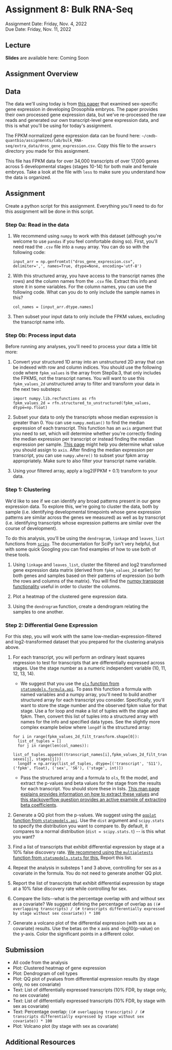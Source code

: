 # Assignment 8: Bulk RNA-Seq
Assignment Date: Friday, Nov. 4, 2022 <br>
Due Date: Friday, Nov. 11, 2022 <br>

## Lecture

**Slides** are available here: Coming Soon


## Assignment Overview


## Data

The data we'll using today is from [this paper](https://journals.plos.org/plosbiology/article?id=10.1371/journal.pbio.1000590) that examined sex-specific gene expression in developing Drosophila embryos. The paper provides their own processed gene expression data, but we've re-processed the raw reads and generated our own transcript-level gene expression data, and this is what you'll be using for today's assignment.

The FPKM normalized gene expression data can be found here: `~/cmdb-quantbio/assignments/lab/bulk_RNA-seq/extra_data/dros_gene_expression.csv`. Copy this file to the `answers` directory you made for this assignment.

This file has FPKM data for over 34,000 transcripts of over 17,000 genes across 5 developmental stages (stages 10-14) for both male and female embryos. Take a look at the file with `less` to make sure you understand how the data is organized.


## Assignment

Create a python script for this assignment. Everything you'll need to do for this assignment will be done in this script.

### Step 0a: Read in the data

1. We recommend using `numpy` to work with this dataset (although you're welcome to use `pandas` if you feel comfortable doing so). First, you'll need read the `.csv` file into a `numpy` array. You can do so with the following code:

    ```
    input_arr = np.genfromtxt("dros_gene_expression.csv", delimiter=',', names=True, dtype=None, encoding='utf-8')
    ```

2. With this structured array, you have access to the transcript names (the rows) and the column names from the `.csv` file. Extract this info and store it in some variables. For the column names, you can use the following code. What can you do to only include the sample names in this?

    ```
    col_names = [input_arr.dtype.names]
    ```

3. Then subset your input data to only include the FPKM values, excluding the transcript name info.

### Step 0b: Process input data

Before running any analyses, you'll need to process your data a little bit more:

1. Convert your structured 1D array into an unstructured 2D array that can be indexed with row and column indices. You should use the following code where `fpkm_values` is the array from Step0a:3, that only includes the FPKMS, not the transcript names. You will want to use this `fpkm_values_2d` unstructured array to filter and transform your data in the next two substeps:

    ```
    import numpy.lib.recfunctions as rfn
    fpkm_values_2d = rfn.structured_to_unstructured(fpkm_values, dtype=np.float)
    ```

2. Subset your data to only the transcripts whose median expression is greater than 0. You can use `numpy.median()` to find the median expression of each transcript. This function has an `axis` argument that you need to set, which will determine whether you're correctly finding the median expression per transcript or instead finding the median expression per sample. [This page](https://stackoverflow.com/questions/22320534/how-does-the-axis-parameter-from-numpy-work) might help you determine what value you should assign to `axis`. After finding the median expression per transcript, you can use `numpy.where()` to subset your fpkm array appropriately. Make sure to also filter your transcript name variable.

3. Using your filtered array, apply a log2(FPKM + 0.1) transform to your data.


### Step 1: Clustering

We'd like to see if we can identify any broad patterns present in our gene expression data. To explore this, we're going to cluster the data, both by sample (i.e. identifying developmental timepoints whose gene expression patterns are similar across the genes we measured) as well as by transcript (i.e. identifying transcripts whose expression patterns are similar over the course of development).

To do this analysis, you'll be using the `dendrogram`, `linkage` and `leaves_list` functions from [`scipy`](http://docs.scipy.org/doc/scipy-0.14.0/reference/cluster.hierarchy.html). The documentation for SciPy isn't very helpful, but with some quick Googling you can find examples of how to use both of these tools.

1. Using `linkage` and `leaves_list`, cluster the filtered and log2 transformed gene expression data matrix (derived from `fpkm_values_2d` earlier) for both genes and samples based on their patterns of expression (so both the rows and columns of the matrix). You will find the [numpy transpose functionality](https://numpy.org/doc/stable/reference/generated/numpy.ndarray.T.html) useful in order to cluster the columns.

2. Plot a heatmap of the clustered gene expression data.

3. Using the `dendrogram` function, create a dendrogram relating the samples to one another.


### Step 2: Differential Gene Expression

For this step, you will work with the same low-median-expression-filtered and log2-transformed dataset that you prepared for the clustering analysis above.

1. For each transcript, you will perform an ordinary least squares regression to test for transcripts that are differentially expressed across stages. Use the stage number as a numeric independent variable (10, 11, 12, 13, 14).

    * We suggest that you use the [`ols` function from `statsmodels.formula.api`](https://www.statsmodels.org/dev/generated/statsmodels.formula.api.ols.html). To pass this function a formula with named variables and a numpy array, you'll need to build another structured array for each transcript you consider. Specifically, you'll want to store the stage number and the observed fpkm value for that stage. Use a for loop and make a list of tuples with the stage and fpkm. Then, convert this list of tuples into a structured array with names for the info and specified data types. See the slightly more complex example below where `longdf` is the structured array:

    ```
    for i in range(fpkm_values_2d_filt_transform.shape[0]):
      list_of_tuples = []
      for j in range(len(col_names)):
        list_of_tuples.append((transcript_names[i],fpkm_values_2d_filt_transform[i,j], sexes[j], stages[j]))
      longdf = np.array(list_of_tuples, dtype=[('transcript', 'S11'), ('fpkm', float), ('sex', 'S6'), ('stage', int)])
    ```

    * Pass the structured array and a formula to `ols`, fit the model, and extract the p-values and beta values for the stage from the results for each transcript. You should store these in lists. [This man page explains provides information on how to extract these values](https://www.statsmodels.org/dev/generated/statsmodels.regression.linear_model.RegressionResults.html#statsmodels.regression.linear_model.RegressionResults) and [this stackoverflow question provides an active example of extracting beta coefficients](https://stackoverflow.com/questions/47388258/how-to-extract-the-regression-coefficient-from-statsmodels-api).

2. Generate a QQ plot from the p-values. We suggest using the [`qqplot` function from `statsmodels.api`](https://stackoverflow.com/questions/48009614/quantile-quantile-plot-using-python-statsmodels-api). Use the `dist` argument and `scipy.stats` to specify the distribution you want to compare to. By default, it compares to a normal distribution (`dist = scipy.stats.t`) -- is this what you want?

3. Find a list of transcripts that exhibit differential expression by stage at a 10% false discovery rate. [We recommend using the `multipletests` function from `statsmodels.stats` for this.](https://www.statsmodels.org/dev/generated/statsmodels.stats.multitest.multipletests.html) Report this list.

4. Repeat the analysis in substeps 1 and 3 above, controlling for sex as a covariate in the formula. You do not need to generate another QQ plot.

5. Report the list of transcripts that exhibit differential expression by stage at a 10% false discovery rate while controlling for sex.

6. Compare the lists--what is the percentage overlap with and without sex as a covariate? We suggest defining the percentage of overlap as `((# overlapping transcripts) / (# transcripts differentially expressed by stage without sex covariate)) * 100`

7. Generate a volcano plot of the differential expression (with sex as a covariate) results. Use the betas on the x axis and -log10(p-value) on the y-axis. Color the significant points in a different color.

## Submission

  * All code from the analysis
  * Plot: Clustered heatmap of gene expression
  * Plot: Dendrogram of cell types
  * Plot: QQ plot of pvalues from differential expression results (by stage only, no sex covariate)
  * Text: List of differentially expressed transcripts (10% FDR, by stage only, no sex covariate)
  * Text: List of differentially expressed transcripts (10% FDR, by stage with sex as covariate)
  * Text: Percentage overlap: `((# overlapping transcripts) / (# transcripts differentially expressed by stage without sex covariate)) * 100`
  * Plot: Volcano plot (by stage with sex as covariate)

## Additional Resources
